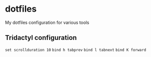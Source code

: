 # dotfiles
My dotfiles configuration for various tools

## Tridactyl configuration

`set scrollduration 10`
`bind h tabprev`
`bind l tabnext`
`bind K forward`
